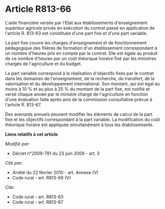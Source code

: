 # Article R813-66

L'aide financière versée par l'Etat aux établissements d'enseignement supérieur agricole privés en exécution du contrat passé
en application de l'article R. 813-63 est constituée d'une part fixe et d'une part variable. 

La part fixe couvre les charges d'enseignement et de fonctionnement pédagogique des filières de formation d'un établissement
correspondant à un nombre d'heures pris en compte par le contrat. Elle est égale au produit de ce nombre d'heures par un coût
théorique horaire fixé par les ministres chargés de l'agriculture et du budget. 

La part variable correspond à la réalisation d'objectifs fixés par le contrat dans les domaines de l'enseignement, de la
recherche, du transfert, de la valorisation et du développement international. Son montant, qui est égal au moins à 10 % et
au plus à 25 % du montant de la part fixe, est notifié et versé chaque année par le ministre chargé de l'agriculture en
fonction d'une évaluation faite après avis de la commission consultative prévue à l'article R. 813-67. 

Des avenants annuels peuvent modifier les éléments de calcul de la part fixe et les objectifs correspondant à la part
variable. La modification du coût théorique horaire est appliquée simultanément à tous les établissements.

**Liens relatifs à cet article**

_Modifié par_:

  - Décret n°2009-791 du 23 juin 2009 - art. 3

_Cité par_:

  - Arrêté du 22 février 2010 - art. Annexe (V)
  - Code rural - art. R813-69 (V)

_Cite_:

  - Code rural - art. R813-63
  - Code rural - art. R813-67
